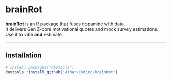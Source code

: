 # brainRot

**brainRot** is an R package that fuses dopamine with data.  
It delivers Gen Z-core motivational quotes and mock survey estimations.  
Use it to vibe **and** estimate.

---

## Installation

```r
# install.packages("devtools")
devtools::install_github("AtharvCoding/brainRot")

